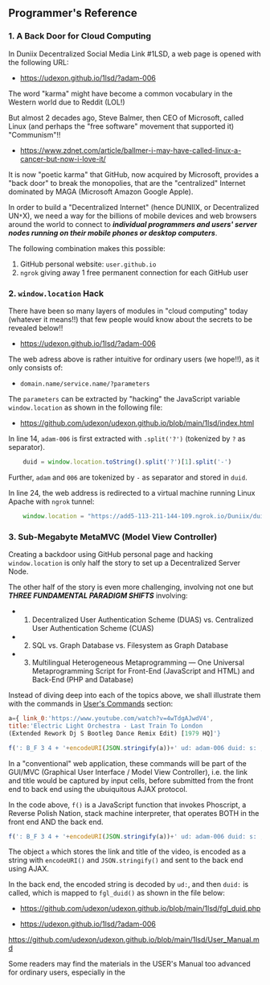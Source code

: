 ## Programmer's Reference

### 1. A Back Door for Cloud Computing

In Duniix Decentralized Social Media Link #1LSD, a web page is opened with the following URL:

- <a href="https://udexon.github.io/1lsd/?adam-006">https://udexon.github.io/1lsd/?adam-006</a>



The word "karma" might have become a common vocabulary in the Western world due to Reddit (LOL!)

But almost 2 decades ago, Steve Balmer, then CEO of Microsoft, called Linux (and perhaps the "free software" movement that supported it) "Communism"!!

- https://www.zdnet.com/article/ballmer-i-may-have-called-linux-a-cancer-but-now-i-love-it/

It is now "poetic karma" that GitHub, now acquired by Microsoft, provides a "back door" to break the monopolies, that are the "centralized" Internet dominated by MAGA (Microsoft Amazon Google Apple).

In order to build a "Decentralized Internet" (hence DUNIIX, or Decentralized UN`*`X), we need a way for the billions of mobile devices and web browsers around the world to connect to ___individual programmers and users' server nodes running on their mobile phones or desktop computers___. 

The following combination makes this possible:

1. GitHub personal website: `user.github.io`
2. `ngrok` giving away 1 free permanent connection for each GitHub user

### 2. `window.location` Hack

There have been so many layers of modules in "cloud computing" today (whatever it means!!) that few people would know about the secrets to be revealed below!!

- <a href="https://udexon.github.io/1lsd/?adam-006">https://udexon.github.io/1lsd/?adam-006</a>

The web adress above is rather intuitive for ordinary users (we hope!!), as it only consists of:

- `domain.name/service.name/?parameters`

The `parameters` can be extracted by "hacking" the JavaScript variable `window.location` as shown in the following file:

- https://github.com/udexon/udexon.github.io/blob/main/1lsd/index.html

In line 14, `adam-006` is first extracted with `.split('?')` (tokenized by `?` as separator).

```js
    duid = window.location.toString().split('?')[1].split('-')
```

Further, `adam` and `006` are tokenized by `-` as separator and stored in `duid`.

In line 24, the web address is redirected to a virtual machine running Linux Apache with `ngrok` tunnel:

```js
    window.location = "https://add5-113-211-144-109.ngrok.io/Duniix/duid-nn.php?nn="+nn+"&id="+id
```

### 3. Sub-Megabyte MetaMVC (Model View Controller)

Creating a backdoor using GitHub personal page and hacking `window.location` is only half the story to set up a Decentralized Server Node.

The other half of the story is even more challenging, involving not one but ___THREE FUNDAMENTAL PARADIGM SHIFTS___ involving:

- 1. Decentralized User Authentication Scheme (DUAS) vs. Centralized User Authentication Scheme (CUAS)
- 2. SQL vs. Graph Database vs. Filesystem as Graph Database
- 3. Multilingual Heterogeneous Metaprogramming — One Universal Metaprogramming Script for Front-End (JavaScript and HTML) and Back-End (PHP and Database)

Instead of diving deep into each of the topics above, we shall illustrate them with the commands in
 <a href="https://github.com/udexon/udexon.github.io/blob/main/1lsd/User_Manual.md#-users-commands-">User's Commands</a> section:

```js
a={ link_0:'https://www.youtube.com/watch?v=4wTdgAJwdV4', 
title:'Electric Light Orchestra - Last Train To London 
(Extended Rework Dj S Bootleg Dance Remix Edit) [1979 HQ]'}

f(': B_F 3 4 + '+encodeURI(JSON.stringify(a))+' ud: adam-006 duid: s: ; AJAX')
```

In a "conventional" web application, these commands will be part of the GUI/MVC (Graphical User Interface / Model View Controller), i.e. the link and title would be captured by input cells, before submitted from the front end to back end using the ubuiquitous AJAX protocol.

In the code above, `f()` is a JavaScript function that invokes Phoscript, a Reverse Polish Nation, stack machine interpreter, that operates BOTH in the front end AND the back end.

```js
f(': B_F 3 4 + '+encodeURI(JSON.stringify(a))+' ud: adam-006 duid: s: ; AJAX')
```

The object `a` which stores the link and title of the video, is encoded as a string with `encodeURI()` and `JSON.stringify()` and sent to the back end using AJAX.

In the back end, the encoded string is decoded by `ud:`, and then `duid:` is called, which is mapped to `fgl_duid()` as shown in the file below:

- https://github.com/udexon/udexon.github.io/blob/main/1lsd/fgl_duid.php

- <a href="https://udexon.github.io/1lsd/?adam-006">https://udexon.github.io/1lsd/?adam-006</a>

https://github.com/udexon/udexon.github.io/blob/main/1lsd/User_Manual.md

Some readers may find the materials in the USER's Manual too advanced for ordinary users, especially in the
